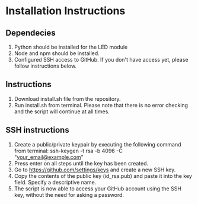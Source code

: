 # Installation Instructions

## Dependecies
1. Python should be installed for the LED module
2. Node and npm should be installed.
3. Configured SSH access to GitHub. If you don't have access yet, please follow instructions below.

## Instructions
1. Download install.sh file from the repository.
2. Run install.sh from terminal. Please note that there is no error checking and the script will continue at all times.

## SSH instructions
1. Create a public/private keypair by executing the following command from terminal: ssh-keygen -t rsa -b 4096 -C "your_email@example.com"
2. Press enter on all steps until the key has been created.
3. Go to https://github.com/settings/keys and create a new SSH key.
4. Copy the contents of the public key (id_rsa.pub) and paste it into the key field. Specify a descriptive name.
5. The script is now able to access your GitHub account using the SSH key, without the need for asking a password.
